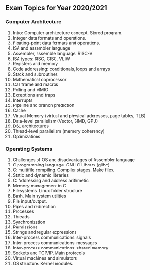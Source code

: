 Exam Topics for Year 2020/2021
---

### Computer Architecture

1. Intro: Computer architecture concept. Stored program.
1. Integer data formats and operations.
1. Floating-point data formats and operations.
1. ISA and assembler language
1. Assembler, assemble language. RISC-V
1. ISA types: RISC, CISC, VLIW
1. Registers and memory
1. Code addressing: conditionals, loops and arrays
1. Stack and subroutines
1. Mathematical coprocessor
1. Call frame and macros
1. Polling and MMIO
1. Exceptions and traps
1. Interrupts
1. Pipeline and branch prediction
1. Cache
1. Virtual Memory (virtual and physical addresses, page tables, TLB)
1. Data-level parallelism (Vector, SIMD, GPU)
1. DSL architectures
1. Thread-level parallelism (memory coherency)
1. Optimizations

### Operating Systems

1. Challenges of OS and disadvantages of Assembler language
1. C programming language. GNU C Library (glibc).
1. C: multifile compiling. Compiler stages. Make files.
1. Static and dynamic libraries
1. C: Addressing and address arithmetic
1. Memory management in C
1. Filesystems. Linux folder structure
1. Bash. Main system utilities
1. File input/output.
1. Pipes and redirection.
1. Processes
1. Threads
1. Synchronization
1. Permissions
1. Strings and regular expressions
1. Inter-process communications: signals
1. Inter-process communications: messages
1. Inter-process communications: shared memory
1. Sockets and TCP/IP. Main protocols
1. Virtual machines and simulators
1. OS structure. Kernel modules.

